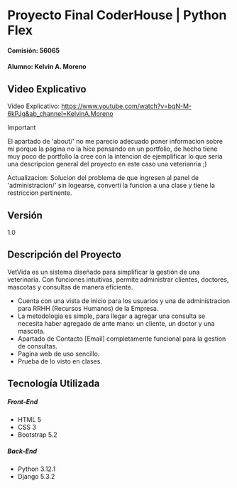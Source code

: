 # Proyecto Final CoderHouse | Python Flex
#### Comisión: 56065 
#### Alumno: Kelvin A. Moreno
      
## Video Explicativo
Video Explicativo: https://www.youtube.com/watch?v=bgN-M-6kPJg&ab_channel=KelvinA.Moreno

> [!IMPORTANT]
> El apartado de 'about/' no me parecio adecuado poner informacion sobre mi porque la pagina no la hice pensando en un portfolio, de hecho tiene muy poco de portfolio la cree con la intencion de ejemplificar lo que seria una descripcion general del proyecto en este caso una veterianria ;)
>
>  Actualizacion: Solucion del problema de que ingresen al panel de 'administracion/' sin logearse, converti la funcion a una clase y tiene la restriccion pertinente.

## Versión
1.0

## Descripción del Proyecto
VetVida es un sistema diseñado para simplificar la gestión de una veterinaria. Con funciones intuitivas, permite administrar clientes, doctores, mascotas y consultas de manera eficiente. 

- Cuenta con una vista de inicio para los usuarios y una de administracion para RRHH (Recursos Humanos) de la Empresa.
- La metodologia es simple, para llegar a agregar una consulta se necesita haber agregado de ante mano:
   un cliente, un doctor y una mascota.
- Apartado de Contacto [Email] completamente funcional para la gestion de consultas.
- Pagina web de uso sencillo.
- Prueba de lo visto en clases.

## Tecnología Utilizada

##### Front-End
- HTML 5
- CSS 3
- Bootstrap 5.2

##### Back-End
- Python 3.12.1
- Django 5.3.2
